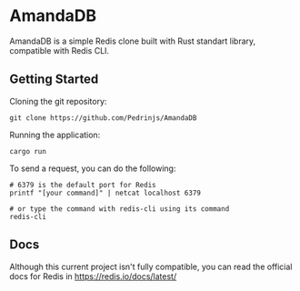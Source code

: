 # AmandaDB
AmandaDB is a simple Redis clone built with Rust standart library, compatible with Redis CLI.

Getting Started
-
Cloning the git repository:
```
git clone https://github.com/Pedrinjs/AmandaDB
```

Running the application:
```
cargo run
```

To send a request, you can do the following:
```
# 6379 is the default port for Redis
printf "[your command]" | netcat localhost 6379

# or type the command with redis-cli using its command
redis-cli
```

Docs
-
Although this current project isn't fully compatible, you can read the official docs for Redis in <https://redis.io/docs/latest/>
